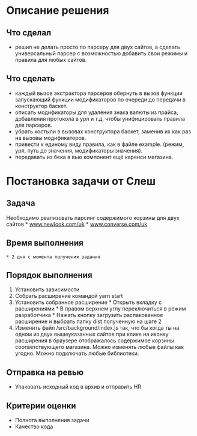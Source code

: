 # Описание решения

## Что сделал
  * решил не делать просто по парсеру для двух сайтов, а сделать
    универсальный парсер с возможностью добавить свои режимы и правила для
    любых сайтов.

## Что сделать
  * каждый вызов экстрактора парсеров обернуть в вызов функции запускающий
    функции модификаторов по очереди до передачи в конструктор баскет.
  * описать модификаторы для удаления знака валюты из прайса, добавления протокола
    в урл и т.д, чтобы унифицировать правила для парсеров.
  * убрать костыли в вызовах конструктора баскет, заменив их как раз на
    вызовы модификаторов.
  * привести к единому виду правила, как в файле example.
    (режим, урл, путь до значения, модификаторы значения).
  * передавать из бека в вью компонент ещё каренси магазина.

# Постановка задачи от Слеш

## Задача
  Необходимо реализовать парсинг содержимого корзины для двух сайтов
    * www.newlook.com/uk
    * www.converse.com/uk

## Время выполнения
    * 2 дня с момента получения задания

## Порядок выполнения
  1. Установить зависимости
  2. Собрать расширение командой yarn start
  3. Установить собранное расширение 
    * Открыть вкладку с расширениями
    * В правом верхнем углу переключиться в режим разработчика
    * Нажать кнопку загрузить распакованное расширение и выбрать папку dist полученную на шаге 2
  4. Изменить файл /src/background/index.js так, что бы когда ты на одном из двух вышеуказанных сайтов
    при клике на иконку расширения в браузере отображалось содержимое корзины соответствующего магазина.
    Можно изменять любые файлы как угодно. Можно подключать любые библиотеки.

## Отправка на ревью
  * Упаковать исходный код в архив и отправить HR

## Критерии оценки
  * Полнота выполнения задачи
  * Качество кода
